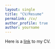 ```yaml
---
layout: single
title: "CV/Resume"
permalink: /cv/
author_profile: true
author: yourname
---
```


Here is a [link](/files/CV.pdf) to my CV.


